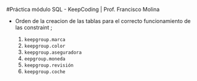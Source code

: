 #Práctica módulo SQL - KeepCoding | Prof. Francisco Molina

 - Orden de la creacion de las tablas para el correcto funcionamiento de las constraint ;

	1. ``` keepgroup.marca ```
	2. ``` keepgroup.color ```
	3. ``` keepgroup.aseguradora ```
	4. ``` eepgroup.moneda ```
	5. ``` keepgroup.revisión ```
	6. ``` keepgroup.coche ```




